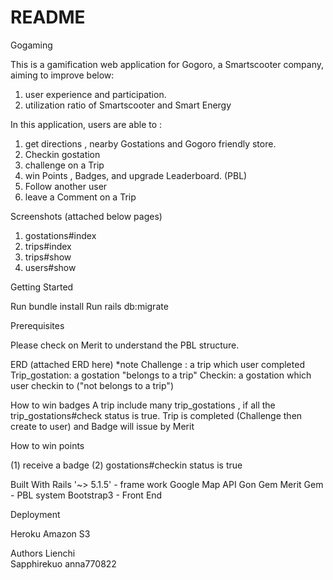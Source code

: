# README

Gogaming

This is a gamification web application for Gogoro, a Smartscooter  company, aiming to improve below:

1. user experience and participation.
2. utilization ratio of Smartscooter and Smart Energy

In this application, users are able to :
1. get directions , nearby Gostations and Gogoro friendly store.
2. Checkin gostation
3. challenge on a Trip
4. win Points , Badges, and upgrade Leaderboard. (PBL)
5. Follow another user
6. leave a Comment on a Trip

Screenshots (attached below pages)       

1. gostations#index
2. trips#index
3. trips#show
4. users#show

Getting Started

Run bundle install
Run rails db:migrate


Prerequisites

Please check on Merit to understand the PBL structure.

ERD  (attached ERD here)
*note
Challenge :  a trip which user completed
Trip_gostation: a gostation "belongs to a trip" 
Checkin: a gostation which user checkin to ("not belongs to a trip")


How to win badges
 A trip include many trip_gostations , if all the trip_gostations#check status is true. Trip is completed (Challenge then create to user) and Badge will issue by Merit

How to win points

(1) receive a badge
(2) gostations#checkin status is true

Built With
Rails '~> 5.1.5' - frame work
Google Map API 
Gon Gem
Merit Gem - PBL system
Bootstrap3 - Front End

Deployment

Heroku
Amazon S3


Authors
Lienchi  
Sapphirekuo 
anna770822
